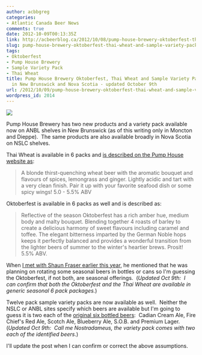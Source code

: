 ```yaml
---
author: acbbgreg
categories:
- Atlantic Canada Beer News
comments: true
date: 2012-10-09T00:13:35Z
link: http://acbeerblog.ca/2012/10/08/pump-house-brewery-oktoberfest-thai-wheat-and-sample-variety-packs-now-available-in-new-brunswick-and-nova-scotia/
slug: pump-house-brewery-oktoberfest-thai-wheat-and-sample-variety-packs-now-available-in-new-brunswick-and-nova-scotia
tags:
- Oktoberfest
- Pump House Brewery
- Sample Variety Pack
- Thai Wheat
title: Pump House Brewery Oktoberfest, Thai Wheat and Sample Variety Packs Now Available
  in New Brunswick and Nova Scotia - updated October 9th
url: /2012/10/09/pump-house-brewery-oktoberfest-thai-wheat-and-sample-variety-packs-now-available-in-new-brunswick-and-nova-scotia/
wordpress_id: 2014
---
```


[![](http://acbeerblog.ca/wp-content/uploads/2012/10/pumphouse.png)](http://acbeerblog.ca/wp-content/uploads/2012/10/pumphouse.png)

Pump House Brewery has two new products and a variety pack available now on ANBL shelves in New Brunswick (as of this writing only in Moncton and Dieppe).  The same products are also available broadly in Nova Scotia on NSLC shelves.

Thai Wheat is available in 6 packs and [is described on the Pump House website as](http://restaurant.pumphousebrewery.ca/our-beer/seasonal-brews):


<blockquote>A blonde thirst-quenching wheat beer with the aromatic bouquet and flavours of spices, lemongrass and ginger. Lightly acidic and tart with a very clean finish. Pair it up with your favorite seafood dish or some spicy wings! 5.0 - 5.5% ABV</blockquote>


Oktoberfest is available in 6 packs as well and is described as:


<blockquote>Reflective of the season Oktoberfest has a rich amber hue, medium body and malty bouquet. Blending together 4 roasts of barley to create a delicious harmony of sweet flavours including caramel and toffee. The elegant bitterness imparted by the German Noble hops keeps it perfectly balanced and provides a wonderful transition from the lighter beers of summer to the winter's heartier brews. Prosit! 5.5% ABV.</blockquote>


When [I met with Shaun Fraser earlier this year](http://atlanticcanadabeerblog.wordpress.com/2012/06/14/the-story-of-pump-house-brewery-moncton-n-b/), he mentioned that he was planning on rotating some seasonal beers in bottles or cans so I'm guessing the Oktoberfest, if not both, are seasonal offerings.  (_Updated Oct 9th:  I can confirm that both the Oktoberfest and the Thai Wheat are available in generic seasonal 6 pack packages._)

Twelve pack sample variety packs are now available as well.  Neither the NSLC or ANBL sites specify which beers are available but I'm going to guess it is two each of the [original six bottled beers](http://beer.pumphousebrewery.ca/beer):  Cadian Cream Ale, Fire Chief's Red Ale, Scotch Ale, Blueberry Ale, S.O.B. and Premium Lager.  (_Updated Oct 9th:  Call me Nostradameus, the variety pack comes with two each of the identified beers_.)

I'll update the post when I can confirm or correct the above assumptions.
